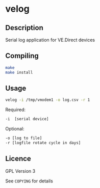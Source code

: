 # velog

## Description

Serial log application for VE.Direct devices

## Compiling

```bash
make
make install
```

## Usage

```bash
velog -i /tmp/vmodem1 -o log.csv -r 1
```

Required:

```bash
-i  [serial device]
```

Optional:

```bash
-o [log to file]
-r [logfile rotate cycle in days]
```

## Licence

GPL Version 3

See `COPYING` for details
